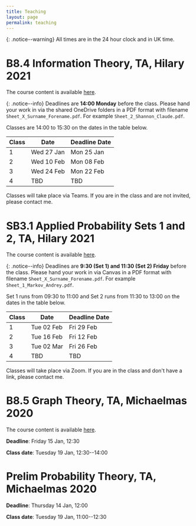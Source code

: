 ```yaml
---
title: Teaching
layout: page
permalink: teaching
---
```


{: .notice--warning}
All times are in the 24 hour clock and in UK time.

# B8.4 Information Theory, TA, Hilary 2021

The course content is available [here](https://courses.maths.ox.ac.uk/node/49135).

{: .notice--info}
Deadlines are **14:00 Monday** before the class. Please hand your work in via the shared OneDrive folders in a PDF format with filename `Sheet_X_Surname_Forename.pdf`. For example `Sheet_2_Shannon_Claude.pdf`.

Classes are 14:00 to 15:30 on the dates in the table below.

Class | Date | Deadline Date
--- | --- | ---
1 | Wed 27 Jan | Mon 25 Jan
2 | Wed 10 Feb | Mon 08 Feb
3 | Wed 24 Feb | Mon 22 Feb
4 | TBD | TBD

Classes will take place via Teams. If you are in the class and are not invited, please contact me.

# SB3.1 Applied Probability Sets 1 and 2, TA, Hilary 2021

The course content is available [here](https://courses.maths.ox.ac.uk/node/49150). 

{: .notice--info}
Deadlines are **9:30 (Set 1) and 11:30 (Set 2) Friday** before the class. Please hand your work in via Canvas in a PDF format with filename `Sheet_X_Surname_Forename.pdf`. For example `Sheet_1_Markov_Andrey.pdf`.

Set 1 runs from 09:30 to 11:00 and Set 2 runs from 11:30 to 13:00 on the dates in the table below.

Class | Date | Deadline Date
--- | --- | ---
1 | Tue 02 Feb | Fri 29 Feb
2 | Tue 16 Feb | Fri 12 Feb
3 | Tue 02 Mar | Fri 26 Feb
4 | TBD | TBD

Classes will take place via Zoom. If you are in the class and don't have a link, please contact me.

# B8.5 Graph Theory, TA, Michaelmas 2020

The course content is available [here](https://courses.maths.ox.ac.uk/node/49141).

**Deadline**: Friday 15 Jan, 12:30

**Class date**: Tuesday 19 Jan, 12:30--14:00

# Prelim Probability Theory, TA, Michaelmas 2020

**Deadline**: Thursday 14 Jan, 12:00

**Class date**: Tuesday 19 Jan, 11:00--12:30